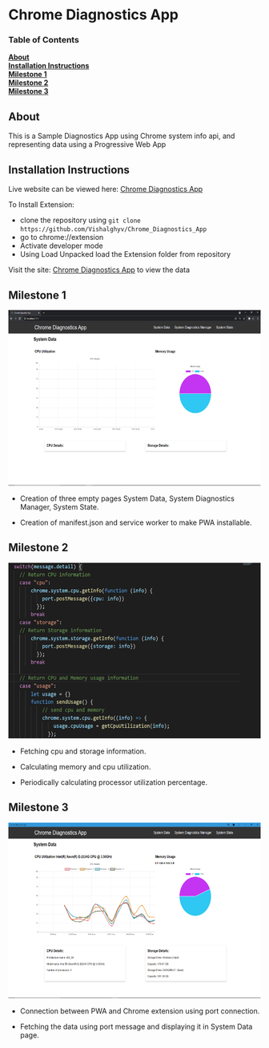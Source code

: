 # Chrome Diagnostics App

### Table of Contents
**[About](#about)**<br>
**[Installation Instructions](#installation-instructions)**<br>
**[Milestone 1](#mile-stone-1)**<br>
**[Milestone 2](#mile-stone-2)**<br>
**[Milestone 3](#mile-stone-3)**<br>

## About
This is a Sample Diagnostics App using Chrome system info api, and representing data using a Progressive Web App

## Installation Instructions
Live website can be viewed here: [Chrome Diagnostics App](https://chrome-diagnostics-app.web.app/)<br>

To Install Extension:<br>
* clone the repository using `git clone https://github.com/Vishalghyv/Chrome_Diagnostics_App `<br>
* go to chrome://extension<br>
* Activate developer mode<br>
* Using Load Unpacked load the Extension folder from repository<br>

Visit the site: [Chrome Diagnostics App](https://chrome-diagnostics-app.web.app/) to view the data<br>

## Milestone 1
<img src="https://github.com/Vishalghyv/Chrome_Diagnostics_App/blob/master/PWA/img/milestone-1.png" height="350" width="700" alt="Milestone 1">
<br>

* Creation of three empty pages System Data, System Diagnostics Manager, System State.

* Creation of manifest.json and service worker to make PWA installable.

## Milestone 2
<img src="https://github.com/Vishalghyv/Chrome_Diagnostics_App/blob/master/PWA/img/milestone-2.jpg" height="350" width="700" alt="Milestone 2">
<br>

* Fetching cpu and storage information.

* Calculating memory and cpu utilization.

* Periodically calculating processor utilization percentage.

## Milestone 3
<img src="https://github.com/Vishalghyv/Chrome_Diagnostics_App/blob/master/PWA/img/milestone-3.png" height="350" width="700" alt="Milestone 3">

* Connection between PWA and Chrome extension using port connection.

* Fetching the data using port message and displaying it in System Data page.

